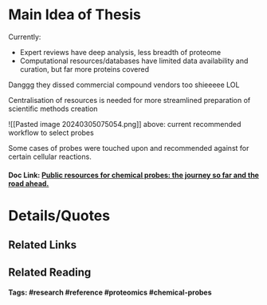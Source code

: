 # Main Idea of Thesis

Currently:
- Expert reviews have deep analysis, less breadth of proteome
- Computational resources/databases have limited data availability and curation, but far more proteins covered

Danggg they dissed commercial compound vendors too shieeeee LOL

Centralisation of resources is needed for more streamlined preparation of scientific methods creation

![[Pasted image 20240305075054.png]]
above: current recommended workflow to select probes

Some cases of probes were touched upon and recommended against for certain cellular reactions.

#### Doc Link: [Public resources for chemical probes: the journey so far and the road ahead.](https://www.future-science.com/doi/10.4155/fmc-2019-0231)

# Details/Quotes


## Related Links

## Related Reading



#### Tags: #research #reference #proteomics #chemical-probes 